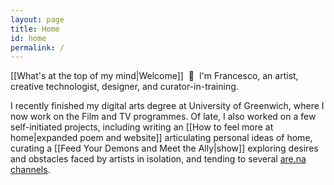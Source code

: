 ```yaml
---
layout: page
title: Home
id: home
permalink: /
---
```

[[What's at the top of my mind|Welcome]]&nbsp;&nbsp;&#128075;&nbsp;&nbsp;I'm Francesco, an artist, creative technologist, designer, and curator-in-training. 

I recently finished my digital arts degree at University of Greenwich, where I now work on the Film and TV programmes. Of late, I also worked on a few self-initiated projects, including writing an [[How to feel more at home|expanded poem and website]] articulating personal ideas of home, curating a [[Feed Your Demons and Meet the Ally|show]] exploring desires
 and obstacles faced by artists in isolation, and tending to several [are.na channels](https://www.are.na/francesco-imola-2o2ng4qooxm).
